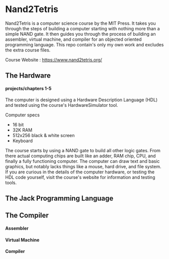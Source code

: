 # Nand2Tetris
Nand2Tetris is a computer science course by the MIT Press. It takes you through the steps of building a computer starting with nothing more than a simple NAND gate. It then guides you through the process of building an assembler, virtual machine, and compiler for an objected oriented programming language. This repo contain's only my own work and excludes the extra course files.

Course Website : https://www.nand2tetris.org/

## The Hardware
#### projects/chapters 1-5
The computer is designed using a Hardware Description Language (HDL) and tested using the course's HardwareSimulator tool.

Computer specs
- 16 bit
- 32K RAM
- 512x256 black & white screen
- Keyboard

The course starts by using a NAND gate to build all other logic gates. From there actual computing chips are built like an adder, RAM chip, CPU, and finally a fully functioning computer. The computer can draw text and basic graphics, but notably lacks things like a mouse, hard drive, and file system. If you are curious in the details of the computer hardware, or testing the HDL code yourself, visit the course's website for information and testing tools.

## The Jack Programming Language

## The Compiler



#### Assembler

#### Virtual Machine

#### Compiler